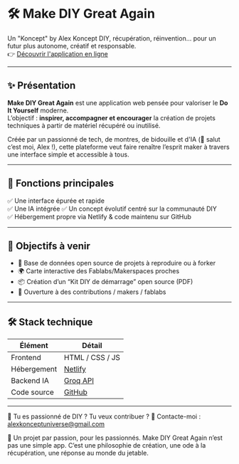 # 🛠️ Make DIY Great Again

Un "Koncept" by Alex Koncept 
DIY, récupération, réinvention… pour un futur plus autonome, créatif et responsable.  
👉 [Découvrir l'application en ligne](https://makediygreatagain.netlify.app/)

---

## ✨ Présentation

**Make DIY Great Again** est une application web pensée pour valoriser le **Do It Yourself** moderne.  
L’objectif : **inspirer, accompagner et encourager** la création de projets techniques à partir de matériel récupéré ou inutilisé.

Créée par un passionné de tech, de montres, de bidouille et d'IA (👋 salut c’est moi, Alex !), cette plateforme veut faire renaître l’esprit maker à travers une interface simple et accessible à tous.

---

## 🧰 Fonctions principales

✅ Une interface épurée et rapide  
✅ Une IA intégrée
✅ Un concept évolutif centré sur la communauté DIY  
✅ Hébergement propre via Netlify & code maintenu sur GitHub

---

## 🔮 Objectifs à venir

- 🧠 Base de données open source de projets à reproduire ou à forker
- 🌍 Carte interactive des Fablabs/Makerspaces proches
- 📦 Création d’un “Kit DIY de démarrage” open source (PDF)
- 🤝 Ouverture à des contributions / makers / fablabs

---

## 🛠️ Stack technique

| Élément        | Détail                                  |
|----------------|------------------------------------------|
| Frontend       | HTML / CSS / JS                         |
| Hébergement    | [Netlify](https://www.netlify.com/)     |
| Backend IA     | [Groq API](https://groq.com/)           |
| Code source    | [GitHub](https://github.com/alexkoncept)|

---

🙌 Tu es passionné de DIY ? Tu veux contribuer ?
📧 Contacte-moi : alexkonceptuniverse@gmail.com

🧠 Un projet par passion, pour les passionnés.
Make DIY Great Again n’est pas une simple app. C’est une philosophie de création, une ode à la récupération, une réponse au monde du jetable.

